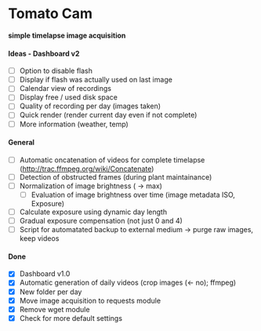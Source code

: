 # Tomato Cam
**simple timelapse image acquisition**

#### Ideas - Dashboard v2
 - [ ] Option to disable flash
 - [ ] Display if flash was actually used on last image
 - [ ] Calendar view of recordings
 - [ ] Display free / used disk space
 - [ ] Quality of recording per day (images taken)
 - [ ] Quick render (render current day even if not complete)
 - [ ] More information (weather, temp)

#### General
 - [ ] Automatic oncatenation of videos for complete timelapse (http://trac.ffmpeg.org/wiki/Concatenate)
 - [ ] Detection of obstructed frames (during plant maintainance)
 - [ ] Normalization of image brightness ( -> max)
 	- [ ] Evaluation of image brightness over time (image metadata ISO, Exposure)
 - [ ] Calculate exposure using dynamic day length
 - [ ] Gradual exposure compensation (not just 0 and 4)
 - [ ] Script for automatated backup to external medium -> purge raw images, keep videos

#### Done
 - [x] Dashboard v1.0
 - [x] Automatic generation of daily videos (crop images (<- no); ffmpeg)
 - [x] New folder per day
 - [x] Move image acquisition to requests module
 - [x] Remove wget module
 - [x] Check for more default settings
